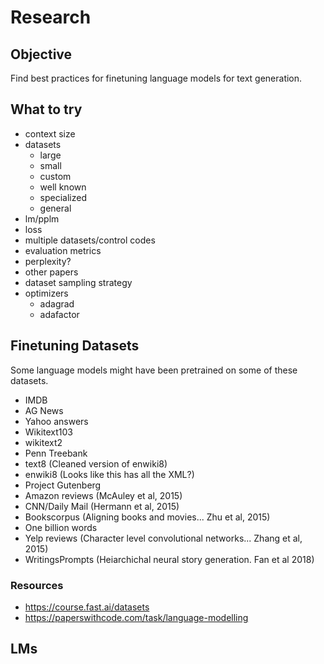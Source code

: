 # Research

## Objective

Find best practices for finetuning language models for text generation.

## What to try

-   context size
-   datasets
    -   large
    -   small
    -   custom
    -   well known
    -   specialized
    -   general
-   lm/pplm
-   loss
-   multiple datasets/control codes
-   evaluation metrics
-   perplexity?
-   other papers
-   dataset sampling strategy
-   optimizers
    -   adagrad
    -   adafactor

## Finetuning Datasets

Some language models might have been pretrained on some of these datasets.

-   IMDB
-   AG News
-   Yahoo answers
-   Wikitext103
-   wikitext2
-   Penn Treebank
-   text8 (Cleaned version of enwiki8)
-   enwiki8 (Looks like this has all the XML?)
-   Project Gutenberg
-   Amazon reviews (McAuley et al, 2015)
-   CNN/Daily Mail (Hermann et al, 2015)
-   Bookscorpus (Aligning books and movies... Zhu et al, 2015)
-   One billion words
-   Yelp reviews (Character level convolutional networks... Zhang et al, 2015)
-   WritingsPrompts (Heiarchichal neural story generation. Fan et al 2018)

### Resources

-   https://course.fast.ai/datasets
-   https://paperswithcode.com/task/language-modelling

## LMs
